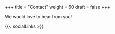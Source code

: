 +++
title = "Contact"
weight = 60
draft = false
+++

We would love to hear from you!

{{< socialLinks >}}
